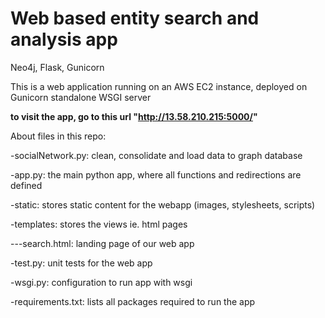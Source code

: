# Web based entity search and analysis app
Neo4j, Flask, Gunicorn

This is a web application running on an AWS EC2 instance, deployed on Gunicorn standalone WSGI server 

**to visit the app, go to this url "http://13.58.210.215:5000/"**


About files in this repo:

-socialNetwork.py: clean, consolidate and load data to graph database

-app.py:			      the main python app, where all functions and redirections are defined

-static:			      stores static content for the webapp (images, stylesheets, scripts)  

-templates:		    stores the views ie. html pages

 ---search.html:	  landing page of our web app
 
-test.py:			    unit tests for the web app

-wsgi.py:		      configuration to run app with wsgi

-requirements.txt:	lists all packages required to run the app
